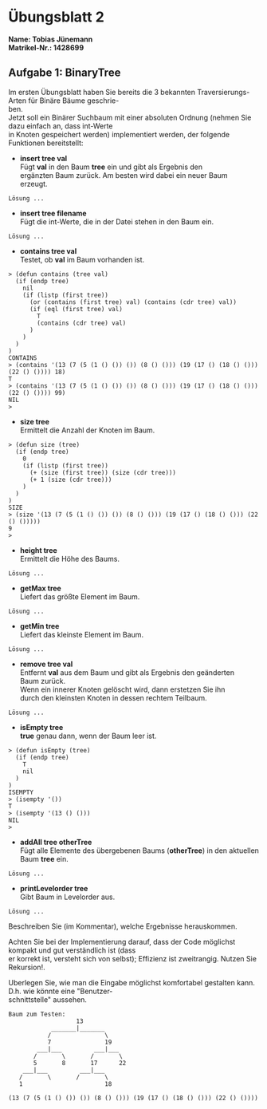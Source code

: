 # Übungsblatt 2

**Name:			Tobias Jünemann**  
**Matrikel-Nr.:	1428699**  


## Aufgabe 1: BinaryTree

Im ersten Übungsblatt haben Sie bereits die 3 bekannten Traversierungs-Arten für Binäre Bäume geschrie-  
ben.  
Jetzt soll ein Binärer Suchbaum mit einer absoluten Ordnung (nehmen Sie dazu einfach an, dass int-Werte  
in Knoten gespeichert werden) implementiert werden, der folgende Funktionen bereitstellt:

- **insert tree val**  
Fügt **val** in den Baum **tree** ein und gibt als Ergebnis den  
ergänzten Baum zurück. Am besten wird dabei ein neuer Baum  
erzeugt.

```
Lösung ...
```

- **insert tree filename**  
Fügt die int-Werte, die in der Datei stehen in den Baum ein.

```
Lösung ...
```

- **contains tree val**  
Testet, ob **val** im Baum vorhanden ist.

```
> (defun contains (tree val)
  (if (endp tree)
    nil
    (if (listp (first tree))
      (or (contains (first tree) val) (contains (cdr tree) val))
      (if (eql (first tree) val)
        T
        (contains (cdr tree) val)
      )
    )
  )
)
CONTAINS
> (contains '(13 (7 (5 (1 () ()) ()) (8 () ())) (19 (17 () (18 () ())) (22 () ()))) 18)
T
> (contains '(13 (7 (5 (1 () ()) ()) (8 () ())) (19 (17 () (18 () ())) (22 () ()))) 99)
NIL
>
```

- **size tree**  
Ermittelt die Anzahl der Knoten im Baum.

```
> (defun size (tree)
  (if (endp tree)
    0
    (if (listp (first tree))
      (+ (size (first tree)) (size (cdr tree)))
      (+ 1 (size (cdr tree)))
    )
  )
)
SIZE
> (size '(13 (7 (5 (1 () ()) ()) (8 () ())) (19 (17 () (18 () ())) (22 () ()))))
9
>
```

- **height tree**  
Ermittelt die Höhe des Baums.

```
Lösung ...
```

- **getMax tree**  
Liefert das größte Element im Baum.

```
Lösung ...
```

- **getMin tree**  
Liefert das kleinste Element im Baum.

```
Lösung ...
```

- **remove tree val**  
Entfernt **val** aus dem Baum und gibt als Ergebnis den geänderten  
Baum zurück.  
Wenn ein innerer Knoten gelöscht wird, dann erstetzen Sie ihn  
durch den kleinsten Knoten in dessen rechtem Teilbaum.

```
Lösung ...
```

- **isEmpty tree**  
**true** genau dann, wenn der Baum leer ist.

```
> (defun isEmpty (tree)
  (if (endp tree)
    T
    nil
  )
)
ISEMPTY
> (isempty '())
T
> (isempty '(13 () ()))
NIL
>
```

- **addAll tree otherTree**  
Fügt alle Elemente des übergebenen Baums (**otherTree**) in
den aktuellen Baum **tree** ein.

```
Lösung ...
```

- **printLevelorder tree**  
Gibt Baum in Levelorder aus.

```
Lösung ...
```

Beschreiben Sie (im Kommentar), welche Ergebnisse herauskommen.  

Achten Sie bei der Implementierung darauf, dass der Code möglichst kompakt und gut verständlich ist (dass  
er korrekt ist, versteht sich von selbst); Effizienz ist zweitrangig. Nutzen Sie Rekursion!.  

Uberlegen Sie, wie man die Eingabe möglichst komfortabel gestalten kann. D.h. wie könnte eine "Benutzer-  
schnittstelle" aussehen.  
  
  
```
Baum zum Testen:
                   13
            _______|_______
           /               \
           7               19
        ___|___         ___|___
       /       \       /       \
       5       8       17      22
    ___|___         ___|___
   /       \       /       \
   1                       18

(13 (7 (5 (1 () ()) ()) (8 () ())) (19 (17 () (18 () ())) (22 () ())))
```